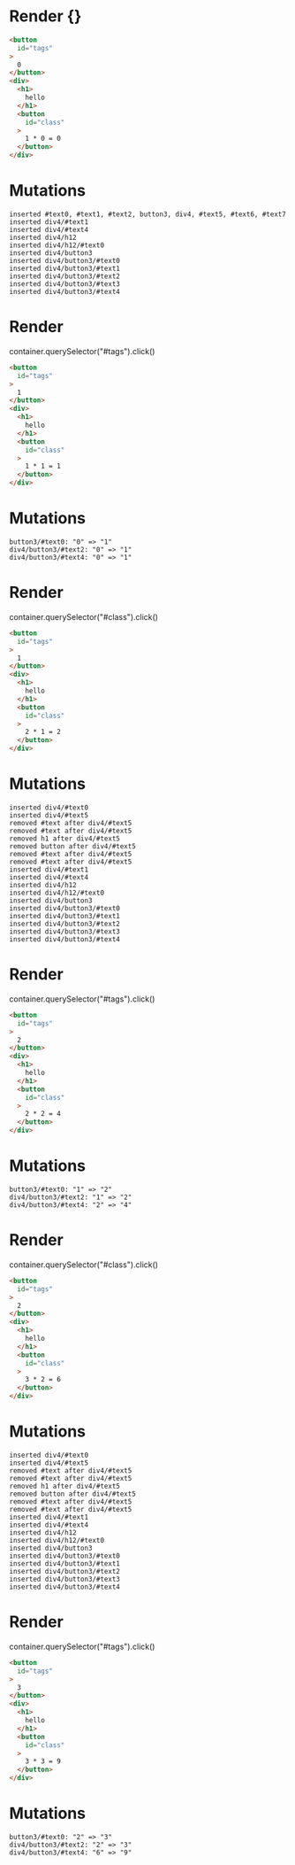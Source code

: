 # Render {}
```html
<button
  id="tags"
>
  0
</button>
<div>
  <h1>
    hello
  </h1>
  <button
    id="class"
  >
    1 * 0 = 0
  </button>
</div>
```

# Mutations
```
inserted #text0, #text1, #text2, button3, div4, #text5, #text6, #text7
inserted div4/#text1
inserted div4/#text4
inserted div4/h12
inserted div4/h12/#text0
inserted div4/button3
inserted div4/button3/#text0
inserted div4/button3/#text1
inserted div4/button3/#text2
inserted div4/button3/#text3
inserted div4/button3/#text4
```


# Render 
container.querySelector("#tags").click()

```html
<button
  id="tags"
>
  1
</button>
<div>
  <h1>
    hello
  </h1>
  <button
    id="class"
  >
    1 * 1 = 1
  </button>
</div>
```

# Mutations
```
button3/#text0: "0" => "1"
div4/button3/#text2: "0" => "1"
div4/button3/#text4: "0" => "1"
```


# Render 
container.querySelector("#class").click()

```html
<button
  id="tags"
>
  1
</button>
<div>
  <h1>
    hello
  </h1>
  <button
    id="class"
  >
    2 * 1 = 2
  </button>
</div>
```

# Mutations
```
inserted div4/#text0
inserted div4/#text5
removed #text after div4/#text5
removed #text after div4/#text5
removed h1 after div4/#text5
removed button after div4/#text5
removed #text after div4/#text5
removed #text after div4/#text5
inserted div4/#text1
inserted div4/#text4
inserted div4/h12
inserted div4/h12/#text0
inserted div4/button3
inserted div4/button3/#text0
inserted div4/button3/#text1
inserted div4/button3/#text2
inserted div4/button3/#text3
inserted div4/button3/#text4
```


# Render 
container.querySelector("#tags").click()

```html
<button
  id="tags"
>
  2
</button>
<div>
  <h1>
    hello
  </h1>
  <button
    id="class"
  >
    2 * 2 = 4
  </button>
</div>
```

# Mutations
```
button3/#text0: "1" => "2"
div4/button3/#text2: "1" => "2"
div4/button3/#text4: "2" => "4"
```


# Render 
container.querySelector("#class").click()

```html
<button
  id="tags"
>
  2
</button>
<div>
  <h1>
    hello
  </h1>
  <button
    id="class"
  >
    3 * 2 = 6
  </button>
</div>
```

# Mutations
```
inserted div4/#text0
inserted div4/#text5
removed #text after div4/#text5
removed #text after div4/#text5
removed h1 after div4/#text5
removed button after div4/#text5
removed #text after div4/#text5
removed #text after div4/#text5
inserted div4/#text1
inserted div4/#text4
inserted div4/h12
inserted div4/h12/#text0
inserted div4/button3
inserted div4/button3/#text0
inserted div4/button3/#text1
inserted div4/button3/#text2
inserted div4/button3/#text3
inserted div4/button3/#text4
```


# Render 
container.querySelector("#tags").click()

```html
<button
  id="tags"
>
  3
</button>
<div>
  <h1>
    hello
  </h1>
  <button
    id="class"
  >
    3 * 3 = 9
  </button>
</div>
```

# Mutations
```
button3/#text0: "2" => "3"
div4/button3/#text2: "2" => "3"
div4/button3/#text4: "6" => "9"
```